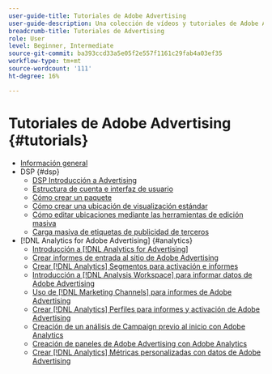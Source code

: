 ```yaml
---
user-guide-title: Tutoriales de Adobe Advertising
user-guide-description: Una colección de vídeos y tutoriales de Adobe Advertising.
breadcrumb-title: Tutoriales de Advertising
role: User
level: Beginner, Intermediate
source-git-commit: ba393ccd33a5e05f2e557f1161c29fab4a03ef35
workflow-type: tm+mt
source-wordcount: '111'
ht-degree: 16%

---
```



# Tutoriales de Adobe Advertising {#tutorials}

+ [Información general](overview.md)
+ DSP {#dsp}
   + [DSP Introducción a Advertising](/help/dsp/intro.md)
   + [Estructura de cuenta e interfaz de usuario](/help/dsp/ui.md)
   + [Cómo crear un paquete](/help/dsp/package-create.md)
   + [Cómo crear una ubicación de visualización estándar](/help/dsp/placement-create.md)
   + [Cómo editar ubicaciones mediante las herramientas de edición masiva](/help/dsp/bulk-edit-placement-tools.md)
   + [Carga masiva de etiquetas de publicidad de terceros](/help/dsp/bulk-upload-third-party-ad-tags.md)
+ [!DNL Analytics for Adobe Advertising] {#analytics}
   + [Introducción a [!DNL Analytics for Advertising]](/help/integrations/analytics/intro-a4adc.md)
   + [Crear informes de entrada al sitio de Adobe Advertising](/help/integrations/analytics/analytics-site-entry-a4adc.md)
   + [Crear [!DNL Analytics] Segmentos para activación e informes](/help/integrations/analytics/analytics-segments-a4adc.md)
   + [Introducción a [!DNL Analysis Workspace] para informar datos de Adobe Advertising](/help/integrations/analytics/analytics-analysis-workspace-a4adc.md)
   + [Uso de [!DNL Marketing Channels] para informes de Adobe Advertising](/help/integrations/analytics/analytics-reporting-a4adc.md)
   + [Crear [!DNL Analytics] Perfiles para informes y activación de Adobe Advertising](/help/integrations/analytics/analytics-profiles-a4adc.md)
   + [Creación de un análisis de Campaign previo al inicio con Adobe Analytics](/help/integrations/analytics/analytics-pre-launch-a4adc.md)
   + [Creación de paneles de Adobe Advertising con Adobe Analytics](/help/integrations/analytics/analytics-dashboards-a4adc.md)
   + [Crear [!DNL Analytics] Métricas personalizadas con datos de Adobe Advertising](/help/integrations/analytics/analytics-custom-metrics-a4adc.md)

<!-- Add to DSP chapter once the videos are complete:
  + [How to Create a Placement](/help/dsp/placement-create.md)
  + [Placement Targeting Capabilities](/help/dsp/placement-targeting.md)
  + [Audience Libraries and Applying Behavioral Targeting](/help/dsp/audience-libraries.md)
-->

<!-- If I move the "Analytics for Advertising chapter into a larger Integrations chapter, then I'll need to set up redirects by copying a CSV file into this repo and populating it for those legacy file names. -->

